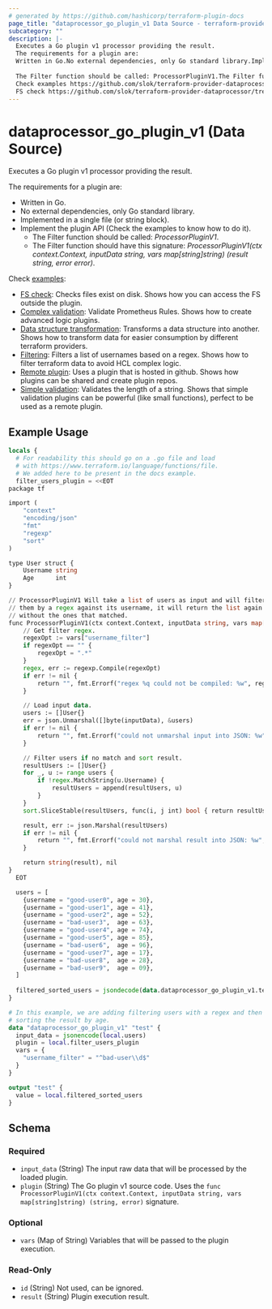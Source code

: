```yaml
---
# generated by https://github.com/hashicorp/terraform-plugin-docs
page_title: "dataprocessor_go_plugin_v1 Data Source - terraform-provider-dataprocessor"
subcategory: ""
description: |-
  Executes a Go plugin v1 processor providing the result.
  The requirements for a plugin are:
  Written in Go.No external dependencies, only Go standard library.Implemented in a single file (or string block).Implement the plugin API (Check the examples to know how to do it).
  
  The Filter function should be called: ProcessorPluginV1.The Filter function should have this signature: ProcessorPluginV1(ctx context.Context, inputData string, vars map[string]string) (result string, error error).
  Check examples https://github.com/slok/terraform-provider-dataprocessor/tree/main/examples:
  FS check https://github.com/slok/terraform-provider-dataprocessor/tree/main/examples/plugins/check_fs/: Checks files exist on disk. Shows how you can access the FS outside the plugin.Complex validation https://github.com/slok/terraform-provider-dataprocessor/tree/main/examples/plugins/complex_validation: Validate Prometheus Rules. Shows how to create advanced logic plugins.Data structure transformation https://github.com/slok/terraform-provider-dataprocessor/tree/main/examples/plugins/data_structure_transformation/: Transforms a data structure into another. Shows how to transform data for easier consumption by different terraform providers.Filtering https://github.com/slok/terraform-provider-dataprocessor/tree/main/examples/plugins/filtering/: Filters a list of usernames based on a regex. Shows how to filter terraform data to avoid HCL complex logic.Remote plugin https://github.com/slok/terraform-provider-dataprocessor/tree/main/examples/plugins/remote_plugin/: Uses a plugin that is hosted in github. Shows how plugins can be shared and create plugin repos.Simple validation https://github.com/slok/terraform-provider-dataprocessor/tree/main/examples/plugins/simple_validation/: Validates the length of a string. Shows that simple validation plugins can be powerful (like small functions), perfect to be used as a remote plugin.
---
```


# dataprocessor_go_plugin_v1 (Data Source)

Executes a Go plugin v1 processor providing the result.

The requirements for a plugin are:

- Written in Go.
- No external dependencies, only Go standard library.
- Implemented in a single file (or string block).
- Implement the plugin API (Check the examples to know how to do it).
  - The Filter function should be called: _ProcessorPluginV1_.
  - The Filter function should have this signature: _ProcessorPluginV1(ctx context.Context, inputData string, vars map[string]string) (result string, error error)_.

Check [examples](https://github.com/slok/terraform-provider-dataprocessor/tree/main/examples):

- [FS check](https://github.com/slok/terraform-provider-dataprocessor/tree/main/examples/plugins/check_fs/): Checks files exist on disk. Shows how you can access the FS outside the plugin.
- [Complex validation](https://github.com/slok/terraform-provider-dataprocessor/tree/main/examples/plugins/complex_validation): Validate Prometheus Rules. Shows how to create advanced logic plugins.
- [Data structure transformation](https://github.com/slok/terraform-provider-dataprocessor/tree/main/examples/plugins/data_structure_transformation/): Transforms a data structure into another. Shows how to transform data for easier consumption by different terraform providers.
- [Filtering](https://github.com/slok/terraform-provider-dataprocessor/tree/main/examples/plugins/filtering/): Filters a list of usernames based on a regex. Shows how to filter terraform data to avoid HCL complex logic.
- [Remote plugin](https://github.com/slok/terraform-provider-dataprocessor/tree/main/examples/plugins/remote_plugin/): Uses a plugin that is hosted in github. Shows how plugins can be shared and create plugin repos.
- [Simple validation](https://github.com/slok/terraform-provider-dataprocessor/tree/main/examples/plugins/simple_validation/): Validates the length of a string. Shows that simple validation plugins can be powerful (like small functions), perfect to be used as a remote plugin.

## Example Usage

```terraform
locals {
  # For readability this should go on a .go file and load
  # with https://www.terraform.io/language/functions/file.
  # We added here to be present in the docs example.
  filter_users_plugin = <<EOT
package tf

import (
	"context"
	"encoding/json"
	"fmt"
	"regexp"
	"sort"
)

type User struct {
	Username string
	Age      int
}

// ProcessorPluginV1 Will take a list of users as input and will filter
// them by a regex against its username, it will return the list again
// without the ones that matched.
func ProcessorPluginV1(ctx context.Context, inputData string, vars map[string]string) (string, error) {
	// Get filter regex.
	regexOpt := vars["username_filter"]
	if regexOpt == "" {
		regexOpt = ".*"
	}
	regex, err := regexp.Compile(regexOpt)
	if err != nil {
		return "", fmt.Errorf("regex %q could not be compiled: %w", regexOpt, err)
	}

	// Load input data.
	users := []User{}
	err = json.Unmarshal([]byte(inputData), &users)
	if err != nil {
		return "", fmt.Errorf("could not unmarshal input into JSON: %w", err)
	}

	// Filter users if no match and sort result.
	resultUsers := []User{}
	for _, u := range users {
		if !regex.MatchString(u.Username) {
			resultUsers = append(resultUsers, u)
		}
	}
	sort.SliceStable(resultUsers, func(i, j int) bool { return resultUsers[i].Age < resultUsers[j].Age })

	result, err := json.Marshal(resultUsers)
	if err != nil {
		return "", fmt.Errorf("could not marshal result into JSON: %w", err)
	}

	return string(result), nil
}
  EOT

  users = [
    {username = "good-user0", age = 30},
    {username = "good-user1", age = 41},
    {username = "good-user2", age = 52},
    {username = "bad-user3",  age = 63},
    {username = "good-user4", age = 74},
    {username = "good-user5", age = 85},
    {username = "bad-user6",  age = 96},
    {username = "good-user7", age = 17},
    {username = "bad-user8",  age = 28},
    {username = "bad-user9",  age = 09},
  ]
  
  filtered_sorted_users = jsondecode(data.dataprocessor_go_plugin_v1.test.result)
}

# In this example, we are adding filtering users with a regex and then
# sorting the result by age.
data "dataprocessor_go_plugin_v1" "test" {
  input_data = jsonencode(local.users)
  plugin = local.filter_users_plugin
  vars = {
    "username_filter" = "^bad-user\\d$"
  }
}

output "test" {
  value = local.filtered_sorted_users
}
```

<!-- schema generated by tfplugindocs -->
## Schema

### Required

- `input_data` (String) The input raw data that will be processed by the loaded plugin.
- `plugin` (String) The Go plugin v1 source code. Uses the `func ProcessorPluginV1(ctx context.Context, inputData string, vars map[string]string) (string, error)` signature.

### Optional

- `vars` (Map of String) Variables that will be passed to the plugin execution.

### Read-Only

- `id` (String) Not used, can be ignored.
- `result` (String) Plugin execution result.


